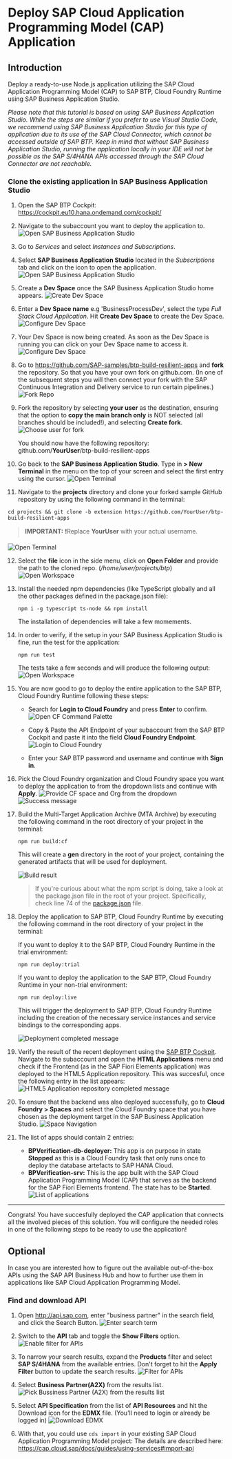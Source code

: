 # Deploy SAP Cloud Application Programming Model (CAP) Application

## Introduction

Deploy a ready-to-use Node.js application utilizing the SAP Cloud Application Programming Model (CAP) to SAP BTP, Cloud Foundry Runtime using SAP Business Application Studio.

*Please note that this tutorial is based on using SAP Business Application Studio. While the steps are similar if you prefer to use Visual Studio Code, we recommend using SAP Business Application Studio for this type of application due to its use of the SAP Cloud Connector, which cannot be accessed outside of SAP BTP. Keep in mind that without SAP Business Application Studio, running the application locally in your IDE will not be possible as the SAP S/4HANA APIs accessed through the SAP Cloud Connector are not reachable.*

### Clone the existing application in SAP Business Application Studio

1. Open the SAP BTP Cockpit: <https://cockpit.eu10.hana.ondemand.com/cockpit/>
2. Navigate to the subaccount you want to deploy the application to.
   ![Open SAP Business Application Studio](./images/open_subaccount.png)

3. Go to _Services_ and select _Instances and Subscriptions_.

4. Select **SAP Business Application Studio** located in the _Subscriptions_ tab and click on the icon to open the application.
   ![Open SAP Business Application Studio](./images/open_bas.png)

5. Create a **Dev Space** once the SAP Business Application Studio home appears.
   ![Create Dev Space](./images/dev-cap-app-3.png)

6. Enter a **Dev Space name** e.g 'BusinessProcessDev', select the type _Full Stack Cloud Application_. Hit **Create Dev Space** to create the Dev Space.
   ![Configure Dev Space](./images/dev-cap-app-4.png)

7. Your Dev Space is now being created. As soon as the Dev Space is running you can click on your Dev Space name to access it.
   ![Configure Dev Space](./images/open_devspace.png)

8. Go to <https://github.com/SAP-samples/btp-build-resilient-apps> and **fork** the repository. So that you have your own fork on github.com. (In one of the subsequent steps you will then connect your fork with the SAP Continuous Integration and Delivery service to run certain pipelines.)
   ![Fork Repo](./images/fork-repo.png)

9. Fork the repository by selecting **your user** as the destination, ensuring that the option to **copy the main branch only** is NOT selected (all branches should be included!), and selecting **Create fork**.
   ![Choose user for fork](./images/fork-repo-user.png)

   You should now have the following repository: github.com/**YourUser**/btp-build-resilient-apps

10. Go back to the **SAP Business Application Studio**. Type in **> New Terminal** in the menu on the top of your screen and select the first entry using the cursor.
    ![Open Terminal](./images/new_terminal.png)

11. Navigate to the **projects** directory and clone your forked sample GitHub repository by using the following command in the terminal:
   ```
   cd projects && git clone -b extension https://github.com/YourUser/btp-build-resilient-apps
   ```
   > **IMPORTANT:** ❗️Replace **YourUser** with your actual username.

   ![Open Terminal](./images/cd_and_clone.png)

12. Select the **file** icon in the side menu, click on **Open Folder** and provide the path to the cloned repo. (*/home/user/projects/btp*)
    ![Open Workspace](./images/open_folder.png)

13. Install the needed npm dependencies (like TypeScript globally and all the other packages defined in the package.json file):

    ```
    npm i -g typescript ts-node && npm install
    ```

    The installation of dependencies will take a few momements.

14. In order to verify, if the setup in your SAP Business Application Studio is fine, run the test for the application: 
    ```
    npm run test
    ```

    The tests take a few seconds and will produce the following output: 
    ![Open Workspace](./images/run_test_output.png)

15. You are now good to go to deploy the entire application to the SAP BTP, Cloud Foundry Runtime following these steps:

    - Search for **Login to Cloud Foundry** and press **Enter** to confirm.
      ![Open CF Command Palette](./images/login_cf.png)

    - Copy & Paste the API Endpoint of your subaccount from the SAP BTP Cockpit and paste it into the field **Cloud Foundry Endpoint**.
      ![Login to Cloud Foundry](./images/api_endpoint.png)

    - Enter your SAP BTP password and username and continue with **Sign in**. 

16. Pick the Cloud Foundry organization and Cloud Foundry space you want to deploy the application to from the dropdown lists and continue with **Apply**.
    ![Provide CF space and Org from the dropdown](./images/cf_space_org.png)
    ![Success message](./images/org_was_set.png)

17. Build the Multi-Target Application Archive (MTA Archive) by executing the following command in the root directory of your project in the terminal:
    ```
    npm run build:cf
    ```

    This will create a **gen** directory in the root of your project, containing the generated artifacts that will be used for deployment.

    ![Build result](./images/build_result.png)

    > If you're curious about what the npm script is doing, take a look at the package.json file in the root of your project. Specifically, check line 74 of the [package.json](../../package.json#L74) file.

18. Deploy the application to SAP BTP, Cloud Foundry Runtime by executing the following command in the root directory of your project in the terminal:

    If you want to deploy it to the SAP BTP, Cloud Foundry Runtime in the trial environment:
    ```
    npm run deploy:trial
    ```

    If you want to deploy the application to the SAP BTP, Cloud Foundry Runtime in your non-trial environment:
    ```
    npm run deploy:live
    ```

    This will trigger the deployment to SAP BTP, Cloud Foundry Runtime including the creation of the necessary service instances and service bindings to the corresponding apps.

    ![Deployment completed message](./images/deployment_completed.png)

19. Verify the result of the recent deployment using the [SAP BTP Cockpit](https://cockpit.eu10.hana.ondemand.com/cockpit/). Navigate to the subaccount and open the **HTML Applications** menu and check if the Frontend (as in the SAP Fiori Elements application) was deployed to the HTML5 Application repository. This was succesful, once the following entry in the list appears:
![HTML5 Application repository completed message](./images/html5_app.png)

20. To ensure that the backend was also deployed successfully, go to **Cloud Foundry > Spaces** and select the Cloud Foundry space that you have chosen as the deployment target in the SAP Business Application Studio. 
![Space Navigation](./images/open_space.png)

21. The list of apps should contain 2 entries: 
    - **BPVerification-db-deployer:** This app is on purpose in state **Stopped** as this is a Cloud Foundry task that only runs once to deploy the database artefacts to SAP HANA Cloud.
    - **BPVerification-srv:** This is the app built with the SAP Cloud Application Programming Model (CAP) that serves as the backend for the SAP Fiori Elements frontend. The state has to be **Started**. 
   ![List of applications](./images/app_state.png)

---

Congrats! You have succesfully deployed the CAP application that connects all the involved pieces of this solution. You will configure the needed roles in one of the following steps to be ready to use the application! 

## Optional 


In case you are interested how to figure out the available out-of-the-box APIs using the SAP API Business Hub and how to further use them in applications like SAP Cloud Application Programming Model. 

### Find and download API

1. Open http://api.sap.com, enter "business partner" in the search field, and click the Search Button.
![Enter search term](./images/enter_searchterm.png)

2. Switch to the **API** tab and toggle the **Show Filters** option.
![Enable filter for APIs](./images/show_apifilter.png)
 
3. To narrow your search results, expand the **Products** filter and select **SAP S/4HANA** from the available entries. Don't forget to hit the **Apply Filter** button to update the search results.
![Filter for APIs](./images/apply_filter.png)

4. Select **Business Partner(A2X)** from the results list. 
![Pick Bussiness Partner (A2X) from the results list](./images/a2x_result.png)

5. Select **API Specification** from the list of **API Resources** and hit the Download icon for the **EDMX** file. (You'll need to login or already be logged in)
 ![Download EDMX](./images/download_edmx.png)

 6. With that, you could use `cds import` in your existing SAP Cloud Application Programming Model project: The details are described here: <https://cap.cloud.sap/docs/guides/using-services#import-api>







